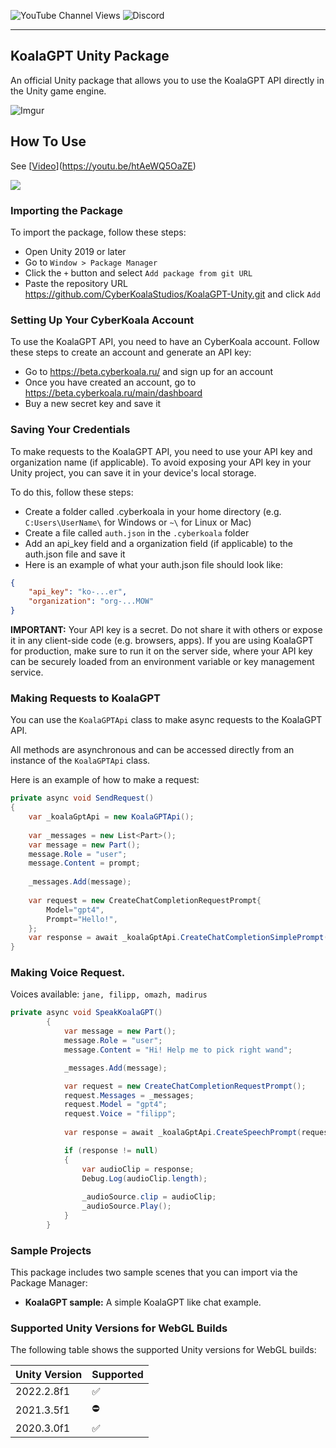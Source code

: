 ![YouTube Channel Views](https://img.shields.io/youtube/channel/views/UCUpVfgd42h7pwZwCTcwjp8g)
![Discord](https://img.shields.io/discord/1016305251936129094)



---

## KoalaGPT Unity Package
An official Unity package that allows you to use the KoalaGPT API directly in the Unity game engine.

![Imgur](https://i.imgur.com/BYOPVby.png)

## How To Use
See [[Video](https://www.youtube.com/watch?v=htAeWQ5OaZE)](https://youtu.be/htAeWQ5OaZE)

[![](http://img.youtube.com/vi/htAeWQ5OaZE/0.jpg)](http://www.youtube.com/watch?v=htAeWQ5OaZE "KoalaGPT API Quick Start Tutorial")

### Importing the Package
To import the package, follow these steps:
- Open Unity 2019 or later
- Go to `Window > Package Manager`
- Click the `+` button and select `Add package from git URL`
- Paste the repository URL https://github.com/CyberKoalaStudios/KoalaGPT-Unity.git and click `Add`

### Setting Up Your CyberKoala Account
To use the KoalaGPT API, you need to have an CyberKoala account. Follow these steps to create an account and generate an API key:

- Go to https://beta.cyberkoala.ru/ and sign up for an account
- Once you have created an account, go to https://beta.cyberkoala.ru/main/dashboard
- Buy a new secret key and save it

### Saving Your Credentials
To make requests to the KoalaGPT API, you need to use your API key and organization name (if applicable). To avoid exposing your API key in your Unity project, you can save it in your device's local storage.

To do this, follow these steps:

- Create a folder called .cyberkoala in your home directory (e.g. `C:Users\UserName\` for Windows or `~\` for Linux or Mac)
- Create a file called `auth.json` in the `.cyberkoala` folder
- Add an api_key field and a organization field (if applicable) to the auth.json file and save it
- Here is an example of what your auth.json file should look like:

```json
{
    "api_key": "ko-...er",
    "organization": "org-...MOW"
}
```

**IMPORTANT:** Your API key is a secret.
Do not share it with others or expose it in any client-side code (e.g. browsers, apps).
If you are using KoalaGPT for production, make sure to run it on the server side, where your API key can be securely loaded from an environment variable or key management service.

### Making Requests to KoalaGPT
You can use the `KoalaGPTApi` class to make async requests to the KoalaGPT API.

All methods are asynchronous and can be accessed directly from an instance of the `KoalaGPTApi` class.

Here is an example of how to make a request:

```csharp
private async void SendRequest()
{
    var _koalaGptApi = new KoalaGPTApi();
    
    var _messages = new List<Part>();
    var message = new Part();
    message.Role = "user";
    message.Content = prompt;
    
    _messages.Add(message);
        
    var request = new CreateChatCompletionRequestPrompt{
        Model="gpt4",
        Prompt="Hello!",
    };
    var response = await _koalaGptApi.CreateChatCompletionSimplePrompt(request);
}
```

### Making Voice Request.
Voices available: `jane, filipp, omazh, madirus`
```csharp
private async void SpeakKoalaGPT()
        {
            var message = new Part();
            message.Role = "user";
            message.Content = "Hi! Help me to pick right wand";

            _messages.Add(message);

            var request = new CreateChatCompletionRequestPrompt();
            request.Messages = _messages;
            request.Model = "gpt4";
            request.Voice = "filipp";
            
            var response = await _koalaGptApi.CreateSpeechPrompt(request);

            if (response != null)
            {
                var audioClip = response;
                Debug.Log(audioClip.length);
     
                _audioSource.clip = audioClip;
                _audioSource.Play();
            }
        }
```

### Sample Projects
This package includes two sample scenes that you can import via the Package Manager:

- **KoalaGPT sample:** A simple KoalaGPT like chat example.

### Supported Unity Versions for WebGL Builds
The following table shows the supported Unity versions for WebGL builds:

| Unity Version | Supported |
| --- | --- |
| 2022.2.8f1 | ✅ |
| 2021.3.5f1 | ⛔ |
| 2020.3.0f1 | ✅ |

